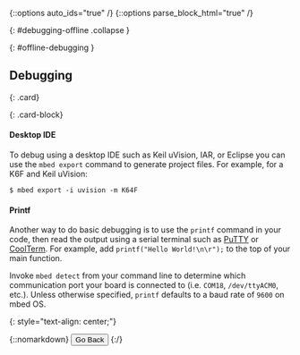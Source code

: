 {::options auto_ids="true" /}
{::options parse_block_html="true" /}

{: #debugging-offline .collapse }
<div>

{: #offline-debugging }
## Debugging

{: .card}
<div>

{: .card-block}
<div>

#### Desktop IDE

To debug using a desktop IDE such as Keil uVision, IAR, or Eclipse you can use the `mbed export` command to generate project files. For example, for a K6F and Keil uVision:

```console
$ mbed export -i uvision -m K64F
```  

#### Printf

Another way to do basic debugging is to use the `printf` command in your code, then read the output using a serial terminal such as [PuTTY](http://www.putty.org/) or [CoolTerm](http://freeware.the-meiers.org/). For example, add `printf("Hello World!\n\r");` to the top of your main function.

Invoke `mbed detect` from your command line to determine which communication port your board is connected to (i.e. `COM18`, `/dev/ttyACM0`, etc.). Unless otherwise specified, `printf` defaults to a baud rate of `9600` on mbed OS.

</div>
</div>
<p></p>

{: style="text-align: center;"}
<div>
  {::nomarkdown}
    <button class="btn btn-outline-primary" type="button" 
      data-toggle="collapse" data-parent="#blinky" data-target="#blinky-offline" 
      aria-controls="blinky-offline">Go Back</button>
  {:/}
</div>

</div>